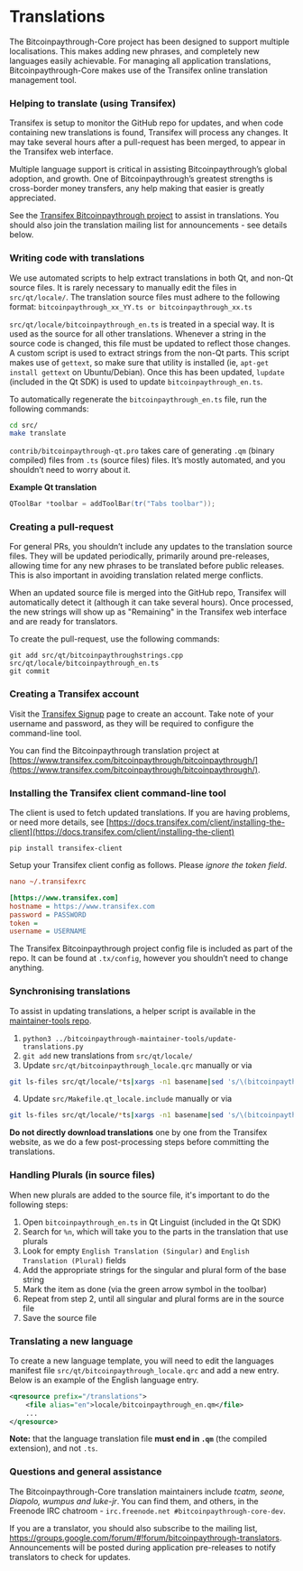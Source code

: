 Translations
============

The Bitcoinpaythrough-Core project has been designed to support multiple localisations. This makes adding new phrases, and completely new languages easily achievable. For managing all application translations, Bitcoinpaythrough-Core makes use of the Transifex online translation management tool.

### Helping to translate (using Transifex)
Transifex is setup to monitor the GitHub repo for updates, and when code containing new translations is found, Transifex will process any changes. It may take several hours after a pull-request has been merged, to appear in the Transifex web interface.

Multiple language support is critical in assisting Bitcoinpaythrough’s global adoption, and growth. One of Bitcoinpaythrough’s greatest strengths is cross-border money transfers, any help making that easier is greatly appreciated.

See the [Transifex Bitcoinpaythrough project](https://www.transifex.com/bitcoinpaythrough/bitcoinpaythrough/) to assist in translations. You should also join the translation mailing list for announcements - see details below.

### Writing code with translations
We use automated scripts to help extract translations in both Qt, and non-Qt source files. It is rarely necessary to manually edit the files in `src/qt/locale/`. The translation source files must adhere to the following format:
`bitcoinpaythrough_xx_YY.ts or bitcoinpaythrough_xx.ts`

`src/qt/locale/bitcoinpaythrough_en.ts` is treated in a special way. It is used as the source for all other translations. Whenever a string in the source code is changed, this file must be updated to reflect those changes. A custom script is used to extract strings from the non-Qt parts. This script makes use of `gettext`, so make sure that utility is installed (ie, `apt-get install gettext` on Ubuntu/Debian). Once this has been updated, `lupdate` (included in the Qt SDK) is used to update `bitcoinpaythrough_en.ts`.

To automatically regenerate the `bitcoinpaythrough_en.ts` file, run the following commands:
```sh
cd src/
make translate
```

`contrib/bitcoinpaythrough-qt.pro` takes care of generating `.qm` (binary compiled) files from `.ts` (source files) files. It’s mostly automated, and you shouldn’t need to worry about it.

**Example Qt translation**
```cpp
QToolBar *toolbar = addToolBar(tr("Tabs toolbar"));
```

### Creating a pull-request
For general PRs, you shouldn’t include any updates to the translation source files. They will be updated periodically, primarily around pre-releases, allowing time for any new phrases to be translated before public releases. This is also important in avoiding translation related merge conflicts.

When an updated source file is merged into the GitHub repo, Transifex will automatically detect it (although it can take several hours). Once processed, the new strings will show up as "Remaining" in the Transifex web interface and are ready for translators.

To create the pull-request, use the following commands:
```
git add src/qt/bitcoinpaythroughstrings.cpp src/qt/locale/bitcoinpaythrough_en.ts
git commit
```

### Creating a Transifex account
Visit the [Transifex Signup](https://www.transifex.com/signup/) page to create an account. Take note of your username and password, as they will be required to configure the command-line tool.

You can find the Bitcoinpaythrough translation project at [https://www.transifex.com/bitcoinpaythrough/bitcoinpaythrough/](https://www.transifex.com/bitcoinpaythrough/bitcoinpaythrough/).

### Installing the Transifex client command-line tool
The client is used to fetch updated translations. If you are having problems, or need more details, see [https://docs.transifex.com/client/installing-the-client](https://docs.transifex.com/client/installing-the-client)

`pip install transifex-client`

Setup your Transifex client config as follows. Please *ignore the token field*.

```ini
nano ~/.transifexrc

[https://www.transifex.com]
hostname = https://www.transifex.com
password = PASSWORD
token =
username = USERNAME
```

The Transifex Bitcoinpaythrough project config file is included as part of the repo. It can be found at `.tx/config`, however you shouldn’t need to change anything.

### Synchronising translations
To assist in updating translations, a helper script is available in the [maintainer-tools repo](https://github.com/bitcoinpaythrough-core/bitcoinpaythrough-maintainer-tools).

1. `python3 ../bitcoinpaythrough-maintainer-tools/update-translations.py`
2. `git add` new translations from `src/qt/locale/`
3. Update `src/qt/bitcoinpaythrough_locale.qrc` manually or via
```bash
git ls-files src/qt/locale/*ts|xargs -n1 basename|sed 's/\(bitcoinpaythrough_\(.*\)\).ts/        <file alias="\2">locale\/\1.qm<\/file>/'
```
4. Update `src/Makefile.qt_locale.include` manually or via
```bash
git ls-files src/qt/locale/*ts|xargs -n1 basename|sed 's/\(bitcoinpaythrough_\(.*\)\).ts/  qt\/locale\/\1.ts \\/'
```

**Do not directly download translations** one by one from the Transifex website, as we do a few post-processing steps before committing the translations.

### Handling Plurals (in source files)
When new plurals are added to the source file, it's important to do the following steps:

1. Open `bitcoinpaythrough_en.ts` in Qt Linguist (included in the Qt SDK)
2. Search for `%n`, which will take you to the parts in the translation that use plurals
3. Look for empty `English Translation (Singular)` and `English Translation (Plural)` fields
4. Add the appropriate strings for the singular and plural form of the base string
5. Mark the item as done (via the green arrow symbol in the toolbar)
6. Repeat from step 2, until all singular and plural forms are in the source file
7. Save the source file

### Translating a new language
To create a new language template, you will need to edit the languages manifest file `src/qt/bitcoinpaythrough_locale.qrc` and add a new entry. Below is an example of the English language entry.

```xml
<qresource prefix="/translations">
    <file alias="en">locale/bitcoinpaythrough_en.qm</file>
    ...
</qresource>
```

**Note:** that the language translation file **must end in `.qm`** (the compiled extension), and not `.ts`.

### Questions and general assistance
The Bitcoinpaythrough-Core translation maintainers include *tcatm, seone, Diapolo, wumpus and luke-jr*. You can find them, and others, in the Freenode IRC chatroom - `irc.freenode.net #bitcoinpaythrough-core-dev`.

If you are a translator, you should also subscribe to the mailing list, https://groups.google.com/forum/#!forum/bitcoinpaythrough-translators. Announcements will be posted during application pre-releases to notify translators to check for updates.
